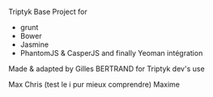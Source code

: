Triptyk Base Project for 

- grunt 
- Bower
- Jasmine
- PhantomJS & CasperJS
and finally Yeoman intégration

Made & adapted by Gilles BERTRAND for Triptyk dev's use

Max
Chris (test le i pur mieux comprendre)
Maxime